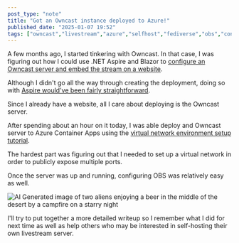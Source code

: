 ```yaml
---
post_type: "note" 
title: "Got an Owncast instance deployed to Azure!"
published_date: "2025-01-07 19:52"
tags: ["owncast","livestream","azure","selfhost","fediverse","obs","containers","aca"]
---
```


A few months ago, I started tinkering with Owncast. In that case, I was figuring out how I could use .NET Aspire and Blazor to [configure an Owncast server and embed the stream on a website](/posts/build-your-own-live-streaming-app-owncast-dotnet-aspire/).

Although I didn't go all the way through creating the deployment, doing so with [Aspire would've been fairly straightforward](https://learn.microsoft.com/dotnet/aspire/deployment/azure/aca-deployment).

Since I already have a website, all I care about deploying is the Owncast server. 

After spending about an hour on it today, I was able deploy and Owncast server to Azure Container Apps using the [virtual network environment setup tutorial](https://learn.microsoft.com/en-us/azure/container-apps/vnet-custom?tabs=bash&pivots=azure-portal).

The hardest part was figuring out that I needed to set up a virtual network in order to publicly expose multiple ports. 

Once the server was up and running, configuring OBS was relatively easy as well.

![AI Generated image of two aliens enjoying a beer in the middle of the desert by a campfire on a starry night](/assets/images/feed/owncast-obs-azure-container-apps-deployment.png)

I'll try to put together a more detailed writeup so I remember what I did for next time as well as help others who may be interested in self-hosting their own livestream server. 